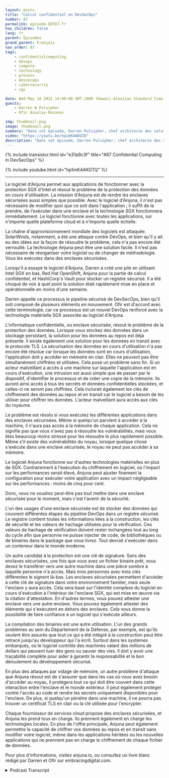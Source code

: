 ```yaml
---
layout: posts
title: "Calcul confidentiel en DevSecOps"
number: 87
permalink: episode-EDT87-fr
has_children: false
lang: fr
parent: Épisodes
grand_parent: Français
nav_order: 87
tags:
    - confidentialcomputing
    - devops
    - compute
    - technology
    - process
    - devsecops
    - cybersecurity
    - sgx

date: Wed May 18 2022 14:00:00 GMT-1000 (Hawaii-Aleutian Standard Time)
guests:
    - Darren W Pulsipher
    - Ofir Azoulay-Rozanes

img: thumbnail.png
image: thumbnail.png
summary: "Dans cet épisode, Darren Pulsipher, chef architecte des solutions chez Intel, et Ofir Azoulay-Rozanes, directeur de la gestion des produits chez Anjuna, discutent des solutions d'Anjuna pour la confidentialité des données dans le cycle de vie DevOps."
video: "https://youtu.be/hp1mK4AKGTQ"
description: "Dans cet épisode, Darren Pulsipher, chef architecte des solutions chez Intel, et Ofir Azoulay-Rozanes, directeur de la gestion des produits chez Anjuna, discutent des solutions d'Anjuna pour la confidentialité des données dans le cycle de vie DevOps."
---
```


<div>
{% include transistor.html id="e31a9c3f" title="#87 Confidential Computing in DevSecOps" %}

{% include youtube.html id="hp1mK4AKGTQ" %}
</div>

---

Le logiciel d'Anjuna permet aux applications de fonctionner avec la protection SGX d'Intel et résout le problème de la protection des données en cours d'utilisation. La mission d'Anjuna est de rendre les enclaves sécurisées aussi simples que possible. Avec le logiciel d'Anjuna, il n'est pas nécessaire de modifier quoi que ce soit dans l'application ; il suffit de la prendre, de l'exécuter dans une enclave et la technologie SGX fonctionnera immédiatement. Le logiciel fonctionne avec toutes les applications, sur n'importe quelle plateforme cloud et à n'importe quelle échelle.

La chaîne d'approvisionnement mondiale des logiciels est attaquée. SolarWinds, notamment, a été une attaque contre DevOps, et bien qu'il y ait eu des idées sur la façon de résoudre le problème, cela n'a pas encore été verrouillé. La technologie Anjuna peut être une solution facile. Il n'est pas nécessaire de réorganiser votre logiciel ou de changer de méthodologie. Vous les exécutez dans des enclaves sécurisées.

Lorsqu'il a essayé le logiciel d'Anjuna, Darren a créé une pile en utilisant Intel SGX en bas, Red Hat OpenShift, Anjuna pour la partie de calcul confidentiel, et HashiCorp's Vault pour stocker un registre sécurisé. Il a été choqué de voir à quel point la solution était rapidement mise en place et opérationnelle en moins d'une semaine.

Darren appelle ce processus le pipeline sécurisé de DevSecOps, bien qu'il soit composé de plusieurs éléments en mouvement. Ofir est d'accord avec cette terminologie, car ce processus est un nouvel DevOps renforcé avec la technologie matérielle SGX associée au logiciel d'Anjuna.

L'informatique confidentielle, ou enclave sécurisée, résout le problème de la protection des données. Lorsque vous stockez des données dans un stockage persistant, la solution pour les données au repos est déjà présente. Il existe également une solution pour les données en transit avec le protocole TLS. La sécurisation des données en cours d'utilisation n'a pas encore été résolue car lorsque les données sont en cours d'utilisation, l'application doit y accéder en mémoire en clair. Elles ne peuvent pas être simultanément chiffrées et utilisées. Cela pose un problème sans fin. Si un acteur malveillant a accès à une machine sur laquelle l'application est en cours d'exécution, une intrusion est aussi simple que de passer par le dispositif, d'identifier le processus et de créer une copie de la mémoire. Ils auront ainsi accès à tous les secrets et données confidentielles stockées, et celles-ci ne seront pas chiffrées. Cela inclurait également les clés de chiffrement des données au repos et en transit car le logiciel a besoin de les utiliser pour chiffrer les données. L'acteur malveillant aura accès aux clés du royaume.

Le problème est résolu si vous exécutez les différentes applications dans des enclaves sécurisées. Même si quelqu'un parvient à accéder à la machine, il n'aura pas accès à la mémoire de chaque application. Cela ne signifie pas que vous n'avez pas à résoudre les vulnérabilités, mais vous êtes beaucoup moins stressé pour les résoudre le plus rapidement possible. Même s'il existe des vulnérabilités du noyau, lorsque quelque chose s'exécute dans une enclave sécurisée, le noyau ne peut pas accéder à sa mémoire.

Le logiciel Anjuna fonctionne sur d'autres technologies matérielles en plus de SGX. Contrairement à l'exécution du chiffrement en logiciel, où l'impact sur les performances serait élevé, Anjuna peut ajuster finement la configuration pour exécuter votre application avec un impact négligeable sur les performances : moins de cinq pour cent.

Donc, vous ne voudrez peut-être pas tout mettre dans une enclave sécurisée pour le moment, mais c'est l'avenir de la sécurité.

L'un des usages d'une enclave sécurisée est de stocker des données qui couvrent différentes étapes du pipeline DevOps dans un registre sécurisé. Le registre contient toutes les informations liées à la construction, les clés de sécurité et les valeurs de hachage utilisées pour la vérification. Ces valeurs de hachage de vérification doivent rester inchangées tout au long du cycle afin que personne ne puisse injecter de code, de bibliothèques ou de binaires dans le package que vous livrez. Tout devrait s'exécuter dans un conteneur dans le monde moderne.

Un autre candidat à la protection est une clé de signature. Sans des enclaves sécurisées, une fois que vous avez un fichier binaire prêt, vous devez le transférer vers une autre machine dans une pièce sombre à laquelle personne n'a accès. Mais trois personnes avec trois clés différentes le signent là-bas. Les enclaves sécurisées permettent d'accéder à cette clé de signature dans votre environnement familier, mais seule l'enclave y aura accès. Cela sera basé sur l'identité complexe du logiciel en cours d'exécution à l'intérieur de l'enclave SGX, qui est mise en œuvre via la citation d'attestation. En d'autres termes, vous pouvez attester une enclave vers une autre enclave. Vous pouvez également attester des éléments qui s'exécutent en dehors des enclaves. Cela vous donne la possibilité de faire confiance à un logiciel qui s'exécute ailleurs.

La compilation des binaires est une autre utilisation. L'un des grands problèmes au sein du Département de la Défense, par exemple, est qu'ils veulent être assurés que tout ce qui a été intégré à la construction peut être retracé jusqu'au développeur qui l'a écrit. Surtout dans les systèmes embarqués, où le logiciel contrôle des machines valant des millions de dollars qui peuvent tuer des gens ou sauver des vies. Il doit y avoir une traçabilité complète pour aider à garantir la responsabilité et le bon déroulement du développement sécurisé.

En plus des attaques par vidage de mémoire, un autre problème d'attaque que Anjuna résout est de s'assurer que dans les cas où vous avez besoin d'accéder au noyau, il protégera tout ce qui doit être couvert dans cette interaction entre l'enclave et le monde extérieur. Il peut également protéger contre l'accès au code et rendre les secrets uniquement disponibles pour l'enclave. De plus, si quelqu'un pénètre dans une machine, il ne pourra pas trouver un certificat TLS en clair ou la clé utilisée pour l'encrypter.

Chaque fournisseur de services cloud propose des enclaves sécurisées, et Anjuna les prend tous en charge. Ils prennent également en charge les technologies locales. En plus de l'offre principale, Anjuna peut également permettre la capacité de chiffrer vos données au repos et en transit sans modifier votre logiciel, même dans les applications héritées ou les nouvelles applications qui ne prennent pas en charge le chiffrement de chaque fichier de données.

Pour plus d'informations, visitez anjuna.io, ou consultez un livre blanc rédigé par Darren et Ofir sur embracingdigital.com.



<details>
<summary> Podcast Transcript </summary>

<p></p>

</details>

